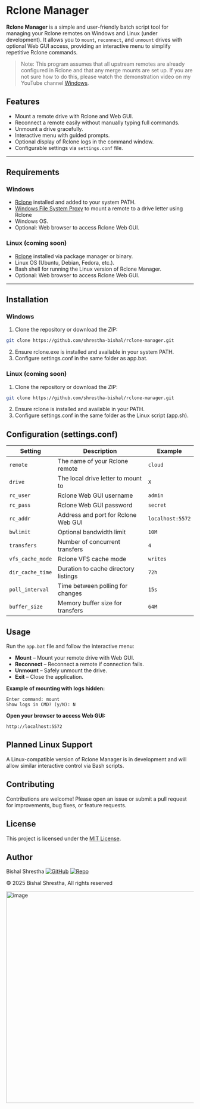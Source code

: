 # Rclone Manager

**Rclone Manager** is a simple and user-friendly batch script tool for managing your Rclone remotes on Windows and Linux (under development). It allows you to `mount`, `reconnect`, and `unmount` drives with optional Web GUI access, providing an interactive menu to simplify repetitive Rclone commands.

> Note: This program assumes that all upstream remotes are already configured in Rclone and that any merge mounts are set up. If you are not sure how to do this, please watch the demonstration video on my YouTube channel
> [Windows](https://www.youtube.com/watch?v=gBg5Tuf1fwY).

## Features
- Mount a remote drive with Rclone and Web GUI.  
- Reconnect a remote easily without manually typing full commands.  
- Unmount a drive gracefully.  
- Interactive menu with guided prompts.  
- Optional display of Rclone logs in the command window.  
- Configurable settings via `settings.conf` file.  
---

## Requirements
### Windows
- [Rclone](https://rclone.org/downloads/) installed and added to your system PATH.
- [Windows File System Proxy](https://winfsp.dev/rel/) to mount a remote to a drive letter using Rclone
- Windows OS.  
- Optional: Web browser to access Rclone Web GUI.  

### Linux (coming soon)
- [Rclone](https://rclone.org/downloads/) installed via package manager or binary.  
- Linux OS (Ubuntu, Debian, Fedora, etc.).  
- Bash shell for running the Linux version of Rclone Manager.  
- Optional: Web browser to access Rclone Web GUI.  

---

## Installation
### Windows
1. Clone the repository or download the ZIP:
```bash
git clone https://github.com/shrestha-bishal/rclone-manager.git
```
2. Ensure rclone.exe is installed and available in your system PATH.
3. Configure settings.conf in the same folder as app.bat.

### Linux (coming soon)
1. Clone the repository or download the ZIP:
```bash
git clone https://github.com/shrestha-bishal/rclone-manager.git
```
2. Ensure rclone is installed and available in your PATH.
3. Configure settings.conf in the same folder as the Linux script (app.sh).

## Configuration (settings.conf)
| Setting          | Description                          | Example          |
| ---------------- | ------------------------------------ | ---------------- |
| `remote`         | The name of your Rclone remote       | `cloud`          |
| `drive`          | The local drive letter to mount to   | `X`              |
| `rc_user`        | Rclone Web GUI username              | `admin`          |
| `rc_pass`        | Rclone Web GUI password              | `secret`         |
| `rc_addr`        | Address and port for Rclone Web GUI  | `localhost:5572` |
| `bwlimit`        | Optional bandwidth limit             | `10M`            |
| `transfers`      | Number of concurrent transfers       | `4`              |
| `vfs_cache_mode` | Rclone VFS cache mode                | `writes`         |
| `dir_cache_time` | Duration to cache directory listings | `72h`            |
| `poll_interval`  | Time between polling for changes     | `15s`            |
| `buffer_size`    | Memory buffer size for transfers     | `64M`            |

## Usage
Run the `app.bat` file and follow the interactive menu:
- **Mount** – Mount your remote drive with Web GUI.  
- **Reconnect** – Reconnect a remote if connection fails.  
- **Unmount** – Safely unmount the drive.  
- **Exit** – Close the application.  

**Example of mounting with logs hidden:**
```
Enter command: mount
Show logs in CMD? (y/N): N
```

**Open your browser to access Web GUI:**
```
http://localhost:5572
```

## Planned Linux Support
A Linux-compatible version of Rclone Manager is in development and will allow similar interactive control via Bash scripts.

## Contributing
Contributions are welcome! Please open an issue or submit a pull request for improvements, bug fixes, or feature requests.

## License
This project is licensed under the [MIT License](./LICENSE).

## Author
Bishal Shrestha 
[![GitHub](https://img.shields.io/badge/GitHub-Profile-black?logo=github)](https://github.com/shrestha-bishal)
[![Repo](https://img.shields.io/badge/Repository-GitHub-black?logo=github)](https://github.com/shrestha-bishal/rclone-manager)

© 2025 Bishal Shrestha, All rights reserved

<img width="1061" height="567" alt="image" src="https://github.com/user-attachments/assets/cedf51a2-516c-45e6-b145-97125e1ff4a0" />
